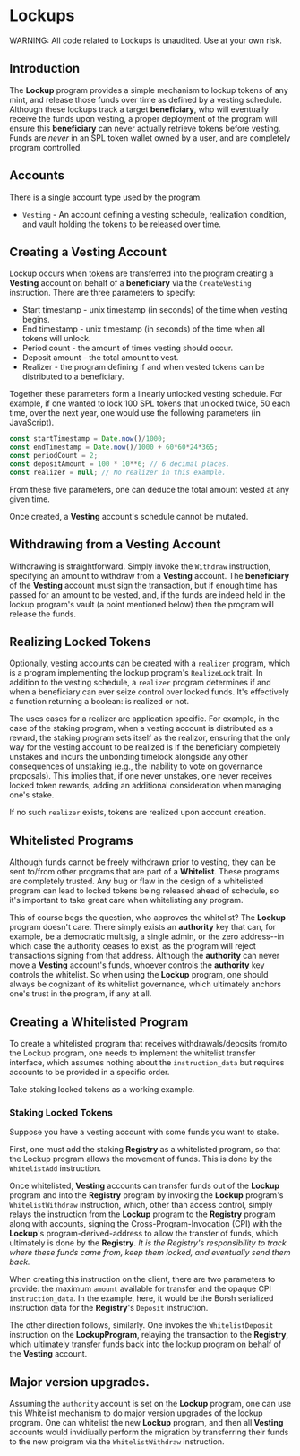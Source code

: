 # Lockups

WARNING: All code related to Lockups is unaudited. Use at your own risk.

## Introduction

The **Lockup** program provides a simple mechanism to lockup tokens
of any mint, and release those funds over time as defined by a vesting schedule.
Although these lockups track a target **beneficiary**, who will eventually receive the
funds upon vesting, a proper deployment of the program will ensure this **beneficiary**
can never actually retrieve tokens before vesting. Funds are *never* in an SPL
token wallet owned by a user, and are completely program controlled.

## Accounts

There is a single account type used by the program.

* `Vesting` - An account defining a vesting schedule, realization condition, and vault holding the tokens to be released over time.

## Creating a Vesting Account

Lockup occurs when tokens are transferred into the program creating a **Vesting**
account on behalf of a **beneficiary** via the `CreateVesting` instruction.
There are three parameters to specify:

* Start timestamp - unix timestamp (in seconds) of the time when vesting begins.
* End timestamp - unix timestamp (in seconds) of the time when all tokens will unlock.
* Period count - the amount of times vesting should occur.
* Deposit amount - the total amount to vest.
* Realizer - the program defining if and when vested tokens can be distributed to a beneficiary.

Together these parameters form a linearly unlocked vesting schedule. For example,
if one wanted to lock 100 SPL tokens that unlocked twice, 50 each time, over the next year, one
would use the following parameters (in JavaScript).

```javascript
const startTimestamp = Date.now()/1000;
const endTimestamp = Date.now()/1000 + 60*60*24*365;
const periodCount = 2;
const depositAmount = 100 * 10**6; // 6 decimal places.
const realizer = null; // No realizer in this example.
```

From these five parameters, one can deduce the total amount vested at any given time.

Once created, a **Vesting** account's schedule cannot be mutated.

## Withdrawing from a Vesting Account

Withdrawing is straightforward. Simply invoke the `Withdraw` instruction, specifying an
amount to withdraw from a **Vesting** account. The **beneficiary** of the
**Vesting** account must sign the transaction, but if enough time has passed for an
amount to be vested, and, if the funds are indeed held in the lockup program's vault
(a point mentioned below) then the program will release the funds.

## Realizing Locked Tokens

Optionally, vesting accounts can be created with a `realizer` program, which is
a program implementing the lockup program's `RealizeLock` trait. In
addition to the vesting schedule, a `realizer` program determines if and when a
beneficiary can ever seize control over locked funds. It's effectively a function
returning a boolean: is realized or not.

The uses cases for a realizer are application specific.
For example, in the case of the staking program, when a vesting account is distributed as a reward,
the staking program sets itself as the realizor, ensuring that the only way for the vesting account
to be realized is if the beneficiary completely unstakes and incurs the unbonding timelock alongside
any other consequences of unstaking (e.g., the inability to vote on governance proposals).
This implies that, if one never unstakes, one never receives locked token rewards, adding
an additional consideration when managing one's stake.

If no such `realizer` exists, tokens are realized upon account creation.

## Whitelisted Programs

Although funds cannot be freely withdrawn prior to vesting, they can be sent to/from
other programs that are part of a **Whitelist**. These programs are completely trusted.
Any bug or flaw in the design of a whitelisted program can lead to locked tokens being released
ahead of schedule, so it's important to take great care when whitelisting any program.

This of course begs the question, who approves the whitelist? The **Lockup** program doesn't
care. There simply exists an **authority** key that can, for example, be a democratic multisig,
a single admin, or the zero address--in which case the authority ceases to exist, as the
program will reject transactions signing from that address. Although the **authority** can never
move a **Vesting** account's funds, whoever controls the **authority** key
controls the whitelist. So when using the **Lockup** program, one should always be
cognizant of its whitelist governance, which ultimately anchors one's trust in the program,
if any at all.

## Creating a Whitelisted Program

To create a whitelisted program that receives withdrawals/deposits from/to the Lockup program,
one needs to implement the whitelist transfer interface, which assumes nothing about the
`instruction_data` but requires accounts to be provided in a specific order.

Take staking locked tokens as a working example.

### Staking Locked Tokens

Suppose you have a vesting account with some funds you want to stake.

First, one must add the staking **Registry** as a whitelisted program, so that the Lockup program
allows the movement of funds. This is done by the `WhitelistAdd` instruction.

Once whitelisted, **Vesting** accounts can transfer funds out of the **Lockup** program and
into the **Registry** program by invoking the **Lockup** program's `WhitelistWithdraw`
instruction, which, other than access control, simply relays the instruction from the
**Lockup** program to the **Registry** program along with accounts, signing the
Cross-Program-Invocation (CPI) with the **Lockup**'s program-derived-address to allow
the transfer of funds, which ultimately is done by the **Registry**. *It is the Registry's responsibility
to track where these funds came from, keep them locked, and eventually send them back.*

When creating this instruction on the client, there are two parameters to provide:
the maximum `amount` available for transfer and the opaque CPI `instruction_data`.
In the example, here, it would be the Borsh serialized instruction data for the
**Registry**'s `Deposit` instruction.

The other direction follows, similarly. One invokes the `WhitelistDeposit` instruction
on the **LockupProgram**, relaying the transaction to the **Registry**, which ultimately
transfer funds back into the lockup program on behalf of the **Vesting** account.

## Major version upgrades.

Assuming the `authority` account is set on the **Lockup** program, one can use this Whitelist
mechanism to do major version upgrades of the lockup program. One can whitelist the
new **Lockup** program, and then all **Vesting** accounts would invidiually perform the migration
by transferring their funds to the new proigram via the `WhitelistWithdraw` instruction.
